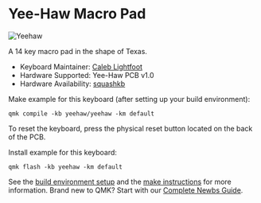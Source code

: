 # Yee-Haw Macro Pad

![Yeehaw](https://imgur.com/a/P6eSrcy)

A 14 key macro pad in the shape of Texas.

* Keyboard Maintainer: [Caleb Lightfoot](https://github.com/Tsquash)
* Hardware Supported: Yee-Haw PCB v1.0
* Hardware Availability: [squashkb](https://www.squashkb.com)

Make example for this keyboard (after setting up your build environment):

    qmk compile -kb yeehaw/yeehaw -km default
    
To reset the keyboard, press the physical reset button located on the back of the PCB.

Install example for this keyboard:

    qmk flash -kb yeehaw -km default


See the [build environment setup](https://docs.qmk.fm/#/getting_started_build_tools) and the [make instructions](https://docs.qmk.fm/#/getting_started_make_guide) for more information. Brand new to QMK? Start with our [Complete Newbs Guide](https://docs.qmk.fm/#/newbs).
